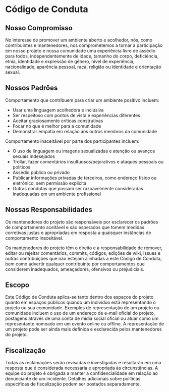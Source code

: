 # Código de Conduta

## Nosso Compromisso

No interesse de promover um ambiente aberto e acolhedor, nós, como contribuintes e mantenedores, nos comprometemos a tornar a participação em nosso projeto e nossa comunidade uma experiência livre de assédio para todos, independentemente de idade, tamanho do corpo, deficiência, etnia, identidade e expressão de gênero, nível de experiência, nacionalidade, aparência pessoal, raça, religião ou identidade e orientação sexual.

## Nossos Padrões

Comportamento que contribuem para criar um ambiente positivo incluem:
- Usar uma linguagem acolhedora e inclusiva
- Ser respeitoso com pontos de vista e experiências diferentes
- Aceitar graciosamente críticas construtivas
- Focar no que é melhor para a comunidade
- Demonstrar empatia em relação aos outros membros da comunidade

Comportamento inaceitável por parte dos participantes incluem:
- O uso de linguagem ou imagens sexualizadas e atenção ou avanços sexuais indesejados
- Trollar, fazer comentários insultuosos/pejorativos e ataques pessoais ou políticos
- Assédio público ou privado
- Publicar informações privadas de terceiros, como endereço físico ou eletrônico, sem permissão explícita
- Outras condutas que possam ser razoavelmente consideradas inadequadas em um ambiente profissional

## Nossas Responsabilidades

Os mantenedores do projeto são responsáveis por esclarecer os padrões de comportamento aceitável e são esperados que tomem medidas corretivas justas e apropriadas em resposta a quaisquer instâncias de comportamento inaceitável.

Os mantenedores do projeto têm o direito e a responsabilidade de remover, editar ou rejeitar comentários, commits, códigos, edições de wiki, issues e outras contribuições que não estejam alinhadas a este Código de Conduta, bem como advertir qualquer contribuinte por comportamentos que considerem inadequados, ameaçadores, ofensivos ou prejudiciais.

## Escopo

Este Código de Conduta aplica-se tanto dentro dos espaços do projeto quanto em espaços públicos quando um indivíduo está representando o projeto ou sua comunidade. Exemplos de representação de um projeto ou comunidade incluem o uso de um endereço de e-mail oficial do projeto, postagens através de uma conta de mídia social oficial ou atuar como um representante nomeado em um evento online ou offline. A representação de um projeto pode ser ainda mais definida e esclarecida pelos mantenedores do projeto.

## Fiscalização

Todas as reclamações serão revisadas e investigadas e resultarão em uma resposta que é considerada necessária e apropriada às circunstâncias. A equipe do projeto é obrigada a manter a confidencialidade em relação ao denunciante de um incidente. Detalhes adicionais sobre políticas específicas de fiscalização podem ser postados separadamente.